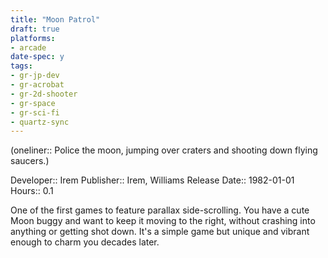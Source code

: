 ```yaml
---
title: "Moon Patrol"
draft: true
platforms:
- arcade
date-spec: y
tags:
- gr-jp-dev
- gr-acrobat 
- gr-2d-shooter
- gr-space 
- gr-sci-fi 
- quartz-sync
---
```


(oneliner:: Police the moon, jumping over craters and shooting down flying saucers.)

Developer:: Irem
Publisher:: Irem, Williams
Release Date:: 1982-01-01
Hours:: 0.1

One of the first games to feature parallax side-scrolling. You have a cute Moon buggy and want to keep it moving to the right, without crashing into anything or getting shot down. It's a simple game but unique and vibrant enough to charm you decades later.